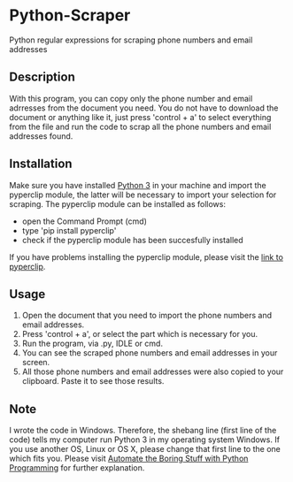 # Python-Scraper
Python regular expressions for scraping phone numbers and email addresses

## Description
With this program, you can copy only the phone number and email adrresses from the document you need. You do not have to download the document or anything like it, just press 'control + a' to select everything from the file and run the code to scrap all the phone numbers and email addresses found.

## Installation
Make sure you have installed [Python 3](https://www.python.org/downloads/) in your machine and import the pyperclip module, the latter will be necessary to import your selection for scraping. The pyperclip module can be installed as follows:

- open the Command Prompt (cmd)
- type 'pip install pyperclip'
- check if the pyperclip module has been succesfully installed

If you have problems installing the pyperclip module, please visit the [link to pyperclip](https://pypi.org/project/pyperclip/).

## Usage
1. Open the document that you need to import the phone numbers and email addresses.
1. Press 'control + a', or select the part which is necessary for you.
1. Run the program, via .py, IDLE or cmd.
1. You can see the scraped phone numbers and email addresses in your screen.
1. All those phone numbers and email addresses were also copied to your clipboard. Paste it to see those results.

## Note
I wrote the code in Windows. Therefore, the shebang line (first line of the code) tells my computer run Python 3 in my operating system Windows. If you use another OS, Linux or OS X, please change that first line to the one which fits you. Please visit [Automate the Boring Stuff with Python Programming](https://automatetheboringstuff.com/appendixb/) for further explanation.
